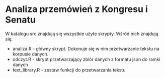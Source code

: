 # Analiza przemówień z Kongresu i Senatu
W katalogu src znajdują się wszystkie użyte skrypty.
Wśród nich znajdują się:
* analiza.R - główny skrypt. Dokonuje się w nim przetwarzanie tekstu na korpusie danych.
* odczyt.R - skrypt przetwarzający zbiór danych z formatu json do ramki danych
* text_library.R - zestaw funkcji do przetwarzania tekstu
